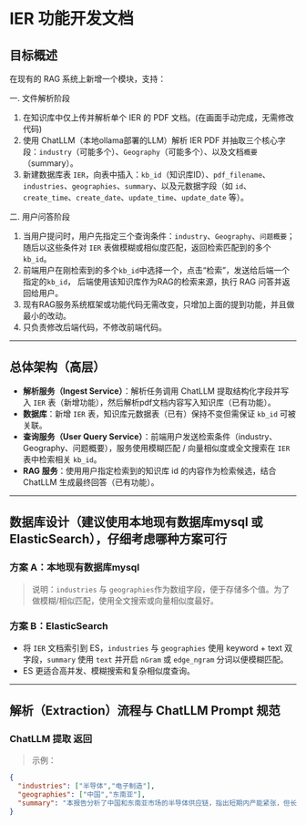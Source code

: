 # IER 功能开发文档

## 目标概述

在现有的 RAG 系统上新增一个模块，支持：

一. 文件解析阶段
1. 在知识库中仅上传并解析单个 IER 的 PDF 文档。(在画面手动完成，无需修改代码)
2. 使用 ChatLLM（本地ollama部署的LLM）解析 IER PDF 并抽取三个核心字段：`industry`（可能多个）、`Geography`（可能多个）、以及文档`概要`（summary）。
3. 新建数据库表 `IER`，向表中插入：`kb_id`（知识库ID）、`pdf_filename`、`industries`、`geographies`、`summary`、以及元数据字段（如 `id`、`create_time`、`create_date`、`update_time`、`update_date` 等）。

二. 用户问答阶段
1. 当用户提问时，用户先指定三个查询条件：`industry`、`Geography`、`问题概要`；随后以这些条件对 `IER` 表做模糊或相似度匹配，返回检索匹配到的多个 `kb_id`。
2. 前端用户在刚检索到的多个`kb_id`中选择一个，点击“检索”，发送给后端一个指定的`kb_id`， 后端使用该知识库作为RAG的检索来源，执行 RAG 问答并返回给用户。
3. 现有RAG服务系统框架或功能代码无需改变，只增加上面的提到功能，并且做最小的改动。
4. 只负责修改后端代码，不修改前端代码。

---

## 总体架构（高层）

* **解析服务（Ingest Service）**：解析任务调用 ChatLLM 提取结构化字段并写入 `IER` 表（新增功能），然后解析pdf文档内容写入知识库（已有功能）。
* **数据库**：新增 `IER` 表，知识库元数据表（已有）保持不变但需保证 `kb_id` 可被关联。
* **查询服务（User Query Service）**：前端用户发送检索条件（industry、Geography、问题概要），服务使用模糊匹配 / 向量相似度或全文搜索在 `IER` 表中检索相关 `kb_id`。
* **RAG 服务**：使用用户指定检索到的知识库 id 的内容作为检索候选，结合 ChatLLM 生成最终回答（已有功能）。

---

## 数据库设计（建议使用本地现有数据库mysql 或 ElasticSearch），仔细考虑哪种方案可行

### 方案 A：本地现有数据库mysql

> 说明：`industries` 与 `geographies`作为数组字段，便于存储多个值。为了做模糊/相似匹配，使用全文搜索或向量相似度最好。

### 方案 B：ElasticSearch

* 将 `IER` 文档索引到 ES，`industries` 与 `geographies` 使用 keyword + text 双字段，`summary` 使用 `text` 并开启 `nGram` 或 `edge_ngram` 分词以便模糊匹配。
* ES 更适合高并发、模糊搜索和复杂相似度查询。

---

## 解析（Extraction）流程与 ChatLLM Prompt 规范


### ChatLLM 提取 返回

> 示例：

```json
{
  "industries": ["半导体","电子制造"],
  "geographies": ["中国","东南亚"],
  "summary": "本报告分析了中国和东南亚市场的半导体供应链，指出短期内产能紧张，但长远看受益于政策支持与投资增长。"
}
```
